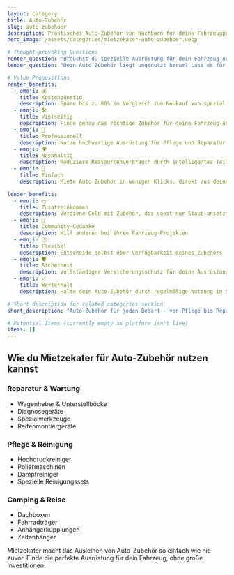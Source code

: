 ```yaml
---
layout: category
title: Auto-Zubehör
slug: auto-zubehoer
description: Praktisches Auto-Zubehör von Nachbarn für deine Fahrzeugprojekte
hero_image: /assets/categories/mietzekater-auto-zubehoer.webp

# Thought-provoking Questions
renter_question: "Brauchst du spezielle Ausrüstung für dein Fahrzeug oder Autoreparatur?"
lender_question: "Dein Auto-Zubehör liegt ungenutzt herum? Lass es für dich arbeiten!"

# Value Propositions
renter_benefits:
  - emoji: 💰
    title: Kostengünstig
    description: Spare bis zu 80% im Vergleich zum Neukauf von spezialisiertem Auto-Zubehör
  - emoji: 🛠️
    title: Vielseitig
    description: Finde genau das richtige Zubehör für deine Fahrzeug-Anforderungen
  - emoji: 🚗
    title: Professionell
    description: Nutze hochwertige Ausrüstung für Pflege und Reparatur
  - emoji: 🌍
    title: Nachhaltig
    description: Reduziere Ressourcenverbrauch durch intelligentes Teilen
  - emoji: 🤝
    title: Einfach
    description: Miete Auto-Zubehör in wenigen Klicks, direkt aus deiner Nachbarschaft

lender_benefits:
  - emoji: 💵
    title: Zusatzeinkommen
    description: Verdiene Geld mit Zubehör, das sonst nur Staub ansetzt
  - emoji: 🔧
    title: Community-Gedanke
    description: Hilf anderen bei ihren Fahrzeug-Projekten
  - emoji: 🕒
    title: Flexibel
    description: Entscheide selbst über Verfügbarkeit deines Zubehörs
  - emoji: 🛡️
    title: Sicherheit
    description: Vollständiger Versicherungsschutz für deine Ausrüstung
  - emoji: 📈
    title: Werterhalt
    description: Halte dein Auto-Zubehör durch regelmäßige Nutzung in Schuss

# Short description for related categories section
short_description: "Auto-Zubehör für jeden Bedarf - von Pflege bis Reparatur"

# Potential Items (currently empty as platform isn't live)
items: []
---
```


## Wie du Mietzekater für Auto-Zubehör nutzen kannst

<div class="use-cases-grid">
  <div class="use-case-card">
    <h3><i class="fas fa-tools"></i> Reparatur & Wartung</h3>
    <ul>
      <li>Wagenheber & Unterstellböcke</li>
      <li>Diagnosegeräte</li>
      <li>Spezialwerkzeuge</li>
      <li>Reifenmontiergeräte</li>
    </ul>
  </div>

  <div class="use-case-card">
    <h3><i class="fas fa-car-alt"></i> Pflege & Reinigung</h3>
    <ul>
      <li>Hochdruckreiniger</li>
      <li>Poliermaschinen</li>
      <li>Dampfreiniger</li>
      <li>Spezielle Reinigungssets</li>
    </ul>
  </div>

  <div class="use-case-card">
    <h3><i class="fas fa-road"></i> Camping & Reise</h3>
    <ul>
      <li>Dachboxen</li>
      <li>Fahrradträger</li>
      <li>Anhängerkupplungen</li>
      <li>Zeltanhänger</li>
    </ul>
  </div>
</div>

Mietzekater macht das Ausleihen von Auto-Zubehör so einfach wie nie zuvor. Finde die perfekte Ausrüstung für dein Fahrzeug, ohne große Investitionen.

